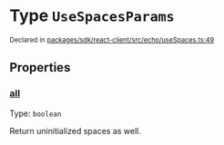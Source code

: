 # Type `UseSpacesParams`
<sub>Declared in [packages/sdk/react-client/src/echo/useSpaces.ts:49](https://github.com/dxos/dxos/blob/bfdd5a17b/packages/sdk/react-client/src/echo/useSpaces.ts#L49)</sub>




## Properties
### [all](https://github.com/dxos/dxos/blob/bfdd5a17b/packages/sdk/react-client/src/echo/useSpaces.ts#L53)
Type: <code>boolean</code>

Return uninitialized spaces as well.



